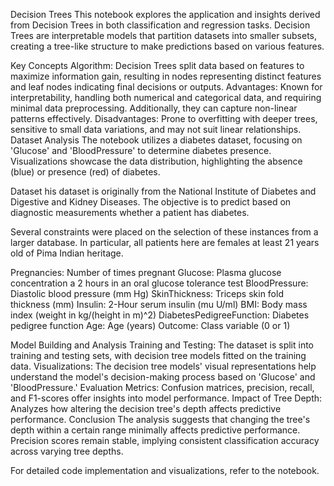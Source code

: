 Decision Trees
This notebook explores the application and insights derived from Decision Trees in both classification and regression tasks. Decision Trees are interpretable models that partition datasets into smaller subsets, creating a tree-like structure to make predictions based on various features.

Key Concepts
Algorithm: Decision Trees split data based on features to maximize information gain, resulting in nodes representing distinct features and leaf nodes indicating final decisions or outputs.
Advantages: Known for interpretability, handling both numerical and categorical data, and requiring minimal data preprocessing. Additionally, they can capture non-linear patterns effectively.
Disadvantages: Prone to overfitting with deeper trees, sensitive to small data variations, and may not suit linear relationships.
Dataset Analysis
The notebook utilizes a diabetes dataset, focusing on 'Glucose' and 'BloodPressure' to determine diabetes presence. Visualizations showcase the data distribution, highlighting the absence (blue) or presence (red) of diabetes.

Dataset
his dataset is originally from the National Institute of Diabetes and Digestive and Kidney Diseases. The objective is to predict based on diagnostic measurements whether a patient has diabetes.

Several constraints were placed on the selection of these instances from a larger database. In particular, all patients here are females at least 21 years old of Pima Indian heritage.

Pregnancies: Number of times pregnant
Glucose: Plasma glucose concentration a 2 hours in an oral glucose tolerance test
BloodPressure: Diastolic blood pressure (mm Hg)
SkinThickness: Triceps skin fold thickness (mm)
Insulin: 2-Hour serum insulin (mu U/ml)
BMI: Body mass index (weight in kg/(height in m)^2)
DiabetesPedigreeFunction: Diabetes pedigree function
Age: Age (years)
Outcome: Class variable (0 or 1)

Model Building and Analysis
Training and Testing: The dataset is split into training and testing sets, with decision tree models fitted on the training data.
Visualizations: The decision tree models' visual representations help understand the model's decision-making process based on 'Glucose' and 'BloodPressure.'
Evaluation Metrics: Confusion matrices, precision, recall, and F1-scores offer insights into model performance.
Impact of Tree Depth: Analyzes how altering the decision tree's depth affects predictive performance.
Conclusion
The analysis suggests that changing the tree's depth within a certain range minimally affects predictive performance. Precision scores remain stable, implying consistent classification accuracy across varying tree depths.

For detailed code implementation and visualizations, refer to the notebook.